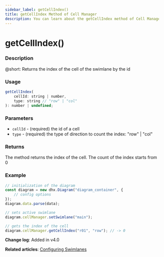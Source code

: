 ```yaml
---
sidebar_label: getCellIndex()
title: getCellIndex Method of Cell Manager
description: You can learn about the getCellIndex method of Cell Manager in the documentation of the DHTMLX JavaScript Diagram library. Browse developer guides and API reference, try out code examples and live demos, and download a free 30-day evaluation version of DHTMLX Diagram.
---
```


# getCellIndex()

### Description

@short: Returns the index of the cell of the swimlane by the id

### Usage

~~~js
getCellIndex(
    cellId: string | number, 
    type: string // "row" | "col"
): number | undefined;
~~~

### Parameters

- `cellId` - (required) the id of a cell
- `type` - (required) the type of direction to count the index: "row" | "col"

### Returns

The method returns the index of the cell. The count of the index starts from 0

### Example

~~~js
// initialization of the diagram
const diagram = new dhx.Diagram("diagram_container", {
    // config options
});
diagram.data.parse(data);

// sets active swimlane
diagram.cellManager.setSwimlane("main"); 

// gets the index of the cell
diagram.cellManager.getCellIndex("r01", "row"); // -> 0
~~~

**Change log**: Added in v4.0

**Related articles**: [Configuring Swimlanes](../../../swimlanes/index/)

